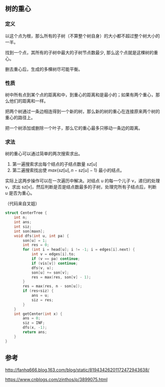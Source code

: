 ## 树的重心

### 定义

以这个点为根，那么所有的子树（不算整个树自身）的大小都不超过整个树大小的一半。

找到一个点，其所有的子树中最大的子树节点数最少, 那么这个点就是这棵树的重心。

删去重心后，生成的多棵树尽可能平衡。

### 性质

树中所有点到某个点的距离和中，到重心的距离和是最小的；如果有两个重心，那么他们的距离和一样。

把两个树通过一条边相连得到一个新的树，那么新的树的重心在连接原来两个树的重心的路径上。

把一个树添加或删除一个叶子，那么它的重心最多只移动一条边的距离。

### 求法

树的重心可以通过简单的两次搜索求出。

1. 第一遍搜索求出每个结点的子结点数量 $sz[u]$
2. 第二遍搜索找出使 $max\{sz[u],n-sz[u]-1\}$ 最小的结点。

实际上这两步操作可以在一次遍历中解决。对结点 u 的每一个儿子 v，递归的处理 v，求出 sz[v]，然后判断是否是结点数最多的子树，处理完所有子结点后，判断 u 是否为重心。

（代码来自叉姐）

```c++
struct CenterTree {
	int n;
	int ans;
	int siz;
	int son[maxn];
	void dfs(int u, int pa) {
		son[u] = 1;
		int res = 0;
		for (int i = head[u]; i != -1; i = edges[i].next) {
			int v = edges[i].to;
			if (v == pa) continue;
			if (vis[v]) continue;
			dfs(v, u);
			son[u] += son[v];
			res = max(res, son[v] - 1);
		}
		res = max(res, n - son[u]);
		if (res<siz) {
			ans = u;
			siz = res;
		}
	}
	int getCenter(int x) {
		ans = 0;
		siz = INF;
		dfs(x, -1);
		return ans;
	}
}
```

## 参考

<http://fanhq666.blog.163.com/blog/static/81943426201172472943638/>

<https://www.cnblogs.com/zinthos/p/3899075.html>
